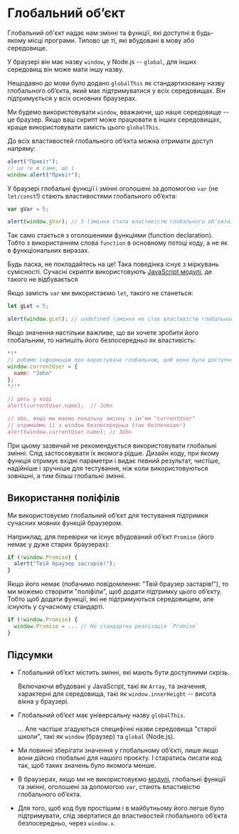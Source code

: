
# Глобальний об’єкт

Глобальний об'єкт надає нам змінні та функції, які доступні в будь-якому місці програми. Типово це ті, які вбудовані в мову або середовище.

У браузері він має назву `window`, у Node.js -- `global`, для інших середовищ він може мати іншу назву.

Нещодавно до мови було додано `globalThis` як стандартизовану назву глобального об’єкта, який має підтримуватися у всіх середовищах. Він підтримується у всіх основних браузерах.

Ми будемо використовувати `window`, вважаючи, що наше середовище -- це браузер. Якщо ваш скрипт може працювати в інших середовищах, краще використовувати замість цього `globalThis`.

До всіх властивостей глобального об’єкта можна отримати доступ напряму:

```js run
alert("Привіт");
// це те ж саме, що і
window.alert("Привіт");
```

У браузері глобальні функції і змінні оголошені за допомогою `var` (не `let/const`!) стають властивостями глобального об’єкта:

```js run untrusted refresh
var gVar = 5;

alert(window.gVar); // 5 (змінна стала властивістю глобального об’єкта)
```

Так само стається з оголошеними функціями (function declaration). Тобто з використанням слова `function` в основному потоці коду, а не як в функціональних виразах.

Будь ласка, не покладайтесь на це! Така поведінка існує з міркувань сумісності. Сучасні скрипти використовують [JavaScript модулі](info:modules), де такого не відбувається

Якщо замість `var` ми використаємо `let`, такого не станеться:

```js run untrusted refresh
let gLet = 5;

alert(window.gLet); // undefined (змінна не стає властивістю глобального об’єкта)
```

Якщо значення настільки важливе, що ви хочете зробити його глобальним, то напишіть його безпосередньо як властивість:

```js run
*!*
// робимо інформацію про користувача глобальною, щоб вона була доступною в будь-якому місці коду
window.currentUser = {
  name: "John"
};
*/!*

// десь у коді
alert(currentUser.name);  // John

// або, якщо ми маємо локальну змінну з ім’ям "currentUser"
// отримаймо її з window безпосередньо (так безпечніше!)
alert(window.currentUser.name); // John
```

При цьому зазвичай не рекомендується використовувати глобальні змінні. Слід застосовувати їх якомога рідше. Дизайн коду, при якому функція отримує вхідні параметри і видає певний результат, чистіше, надійніше і зручніше для тестування, ніж коли використовуються зовнішні, а тим більш глобальні змінні.

## Використання поліфілів

Ми використовуємо глобальний об’єкт для тестування підтримки сучасних мовних функцій браузером.

Наприклад, для перевірки чи існує вбудований об’єкт `Promise` (його немає у дуже старих браузерах):
```js run
if (!window.Promise) {
  alert("Твій браузер застарів!");
}
```

Якщо його немає (побачимо повідомлення: "Твій браузер застарів!"), то ми можемо створити "поліфіли", щоб додати підтримку цього об’єкту. Тобто щоб додати функції, які не підтримуються середовищем, але існують у сучасному стандарті.

```js run
if (!window.Promise) {
  window.Promise = ... // Не стандартна реалізація `Promise`
}
```

## Підсумки

- Глобальний об’єкт містить змінні, які мають бути доступними скрізь.

    Включаючи вбудовані у JavaScript, такі як `Array`, та значення, характерні для середовища, такі як `window.innerHeight` -- висота вікна у браузері.
- Глобальний об’єкт має універсальну назву `globalThis`.

    ... Але частіше згадуються специфічні назви середовища "старої школи", такі як `window` (браузер) та `global` (Node.js).
- Ми повинні зберігати значення у глобальному об’єкті, лише якщо вони дійсно глобальні для нашого проєкту. І старатись писати код так, щоб таких значень було якомога менше.
- В браузерах, якщо ми не використовуємо [модулі](info:modules), глобальні функції та змінні, оголошені за допомогою `var`, стають властивістю глобального об’єкта.
- Для того, щоб код був простішим і в майбутньому його легше було підтримувати, слід звертатися до властивостей глобального об’єкта безпосередньо, через `window.x`.
